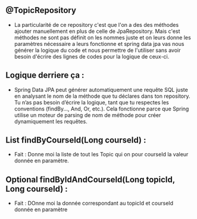 @TopicRepository
---

- La particularité de ce repository c'est que l'on a des des méthodes ajouter manuellement en plus de celle de JpaRepository. Mais c'est méthodes ne sont pas définit on les nommes juste et on leurs donne les paramètres nécessaire a leurs fonctionne et spring data jpa vas nous générer la logique du code et nous permettre de l'utiliser sans avoir besoin d'écrire des lignes de codes pour la logique de ceux-ci.

## Logique derriere ça :
- Spring Data JPA peut générer automatiquement une requête SQL juste en analysant le nom de la méthode que tu déclares dans ton repository.
Tu n’as pas besoin d’écrire la logique, tant que tu respectes les conventions (findBy..., And, Or, etc.).
Cela fonctionne parce que Spring utilise un moteur de parsing de nom de méthode pour créer dynamiquement les requêtes.

## List<Topic> findByCourseId(Long courseId) :
- Fait : Donne moi la liste de tout les Topic qui on pour courseId la valeur donnée en paramètre.

## Optional<Topic> findByIdAndCourseId(Long topicId, Long courseId) :
- Fait : DOnne moi la donnée correspondant au topicId et courseId donnée en paramètre

